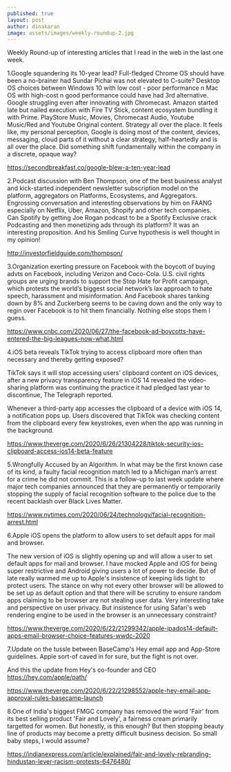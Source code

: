 ```yaml
---
published: true
layout: post
author: dinakaran
image: assets/images/weekly-roundup-2.jpg
---
```

Weekly Round-up of interesting articles that I read in the web in the last one week. 

1.Google squandering its 10-year lead? Full-fledged Chrome OS should have been a no-brainer had Sundar Pichai was not elevated to C-suite? Desktop OS choices between Windows 10 with low cost - poor performance n Mac OS with high-cost n good performance could have had 3rd alternative. Google struggling even after innovating with Chromecast. Amazon started late but nailed execution with Fire TV Stick, content ecosystem bundling it with Prime. PlayStore Music, Movies, Chromecast Audio, Youtube Music/Red and Youtube Original content. Strategy all over the place. It feels like, my personal perception, Google is doing most of the content, devices, messaging, cloud parts of it without a clear strategy, half-heartedly and is all over the place. Did something shift fundamentally within the company in a discrete, opaque way?

https://secondbreakfast.co/google-blew-a-ten-year-lead

2.Podcast discussion with Ben Thompson, one of the best business analyst and kick-started independent newsletter subscription model on the platform, aggregators on Platforms, Ecosystems, and Aggregators. Engrossing conversation and interesting observations by him on FAANG especially on Netflix, Uber, Amazon, Shopify and other tech companies. Can Spotify by getting Joe Rogan podcast to be a Spotify Exclusive crack Podcasting and then monetizing ads through its platform? It was an interesting proposition. And his Smiling Curve hypothesis is well thought in my opinion!

http://investorfieldguide.com/thompson/

3.Organization exerting pressure on Facebook with the boycott of buying advts on Facebook, including Verizon and Coco-Cola. U.S. civil rights groups are urging brands to support the Stop Hate for Profit campaign, which protests the world’s biggest social network’s lax approach to hate speech, harassment and misinformation.  And Facebook shares tanking down by 8% and Zuckerberg seems to be caving down and the only way to regin over Facebook is to hit them financially. Nothing else stops them I guess.  

https://www.cnbc.com/2020/06/27/the-facebook-ad-boycotts-have-entered-the-big-leagues-now-what.html


4.iOS beta reveals TikTok trying to access clipboard more often than necessary and thereby getting exposed?

TikTok says it will stop accessing users’ clipboard content on iOS devices, after a new privacy transparency feature in iOS 14 revealed the video-sharing platform was continuing the practice it had pledged last year to discontinue, The Telegraph reported.

Whenever a third-party app accesses the clipboard of a device with iOS 14, a notification pops up. Users discovered that TikTok was checking content from the clipboard every few keystrokes, even when the app was running in the background. 

https://www.theverge.com/2020/6/26/21304228/tiktok-security-ios-clipboard-access-ios14-beta-feature


5.Wrongfully Accused by an Algorithm. In what may be the first known case of its kind, a faulty facial recognition match led to a Michigan man’s arrest for a crime he did not commit. This is a follow-up to last week update where major tech companies announced that they are permanently or temporarily stopping the supply of facial recognition software to the police due to the recent backlash over Black Lives Matter.  

https://www.nytimes.com/2020/06/24/technology/facial-recognition-arrest.html



6.Apple iOS opens the platform to allow users to set default apps for mail and browser.  

The new version of iOS is slightly opening up and will allow a user to set default apps for mail and browser. I have mocked Apple and iOS for being super restrictive and Android giving users a lot of power to decide. But of late really warmed me up to Apple's insistence of keeping lids tight to protect users. The stance on why not every other browser will be allowed to be set up as default option and that there will be scrutiny to ensure random apps claiming to be browser are not stealing user data. Very interesting take and perspective on user privacy. But insistence for using Safari's web rendering engine to be used in the browser is an unnecessary constraint? 

https://www.theverge.com/2020/6/22/21299342/apple-ipados14-default-apps-email-browser-choice-features-wwdc-2020

7.Update on the tussle between BaseCamp's Hey email app and App-Store guidelines. Apple sort-of caved in for sure, but the fight is not over.

And this the update from Hey's co-founder and CEO https://hey.com/apple/path/ 

https://www.theverge.com/2020/6/22/21298552/apple-hey-email-app-approval-rules-basecamp-launch

8.One of India's biggest FMGC company has removed the word 'Fair' from its best selling product 'Fair and Lovely', a fairness cream primarily targetted for women. But honestly, is this enough? But then stopping beauty line of products may become a pretty difficult business decision. So small baby steps, I would assume? 
 

https://indianexpress.com/article/explained/fair-and-lovely-rebranding-hindustan-lever-racism-protests-6476480/
